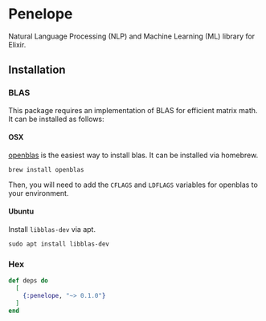 # Penelope

Natural Language Processing (NLP) and Machine Learning (ML) library for Elixir.

## Installation

### BLAS
This package requires an implementation of BLAS for efficient matrix math. It
can be installed as follows:

#### OSX
[openblas](http://www.openblas.net/) is the easiest way to install blas. It
can be installed via homebrew.

```
brew install openblas
```

Then, you will need to add the `CFLAGS` and `LDFLAGS` variables for openblas
to your environment.

#### Ubuntu
Install `libblas-dev` via apt.

```
sudo apt install libblas-dev
```

### Hex
```elixir
def deps do
  [
    {:penelope, "~> 0.1.0"}
  ]
end
```
